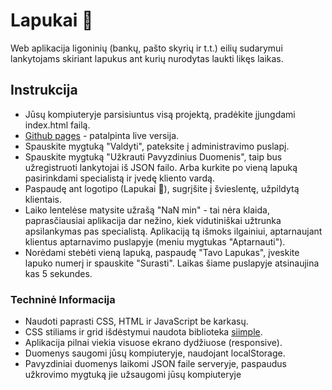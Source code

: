 # Lapukai 🍃

Web aplikacija ligoninių (bankų, pašto skyrių ir t.t.) eilių sudarymui lankytojams skiriant lapukus ant kurių nurodytas laukti likęs laikas.

## Instrukcija

* Jūsų kompiuteryje parsisiuntus visą projektą, pradėkite įjungdami index.html failą.
* [Github pages](https://matassp.github.io/lapukai/) - patalpinta live versija.
* Spauskite mygtuką "Valdyti", pateksite į administravimo puslapį.
* Spauskite mygtuką "Užkrauti Pavyzdinius Duomenis", taip bus užregistruoti lankytojai iš JSON failo. Arba kurkite po vieną lapuką pasirinkdami specialistą ir įvedę kliento vardą.
* Paspaudę ant logotipo (Lapukai 🍃), sugrįšite į švieslentę, užpildytą klientais.
* Laiko lentelėse matysite užrašą "NaN min" - tai nėra klaida, paprasčiausiai aplikacija dar nežino, kiek vidutiniškai užtrunka apsilankymas pas specialistą. Aplikaciją tą išmoks ilgainiui, aptarnaujant klientus aptarnavimo puslapyje (meniu mygtukas "Aptarnauti").
* Norėdami stebėti vieną lapuką, paspaudę "Tavo Lapukas", įveskite lapuko numerį ir spauskite "Surasti". Laikas šiame puslapyje atsinaujina kas 5 sekundes.

### Techninė Informacija

* Naudoti paprasti CSS, HTML ir JavaScript be karkasų.
* CSS stiliams ir grid išdėstymui naudota biblioteka [siimple](https://www.siimple.xyz/).
* Aplikacija pilnai viekia visuose ekrano dydžiuose (responsive).
* Duomenys saugomi jūsų kompiuteryje, naudojant localStorage.
* Pavyzdiniai duomenys laikomi JSON faile serveryje, paspaudus užkrovimo mygtuką jie užsaugomi jūsų kompiuteryje
